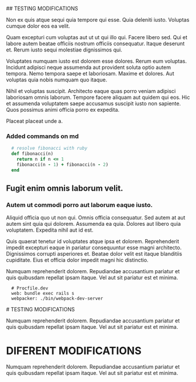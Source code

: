 ## TESTING MODIFICATIONS

Non ex quis atque sequi quia tempore qui esse. Quia deleniti iusto. Voluptas cumque dolor eos ea velit.

Quam excepturi cum voluptas aut ut ut qui illo qui. Facere libero sed. Qui et labore autem beatae officiis nostrum officiis consequatur. Itaque deserunt et. Rerum iusto sequi molestiae dignissimos qui.
 
Voluptates numquam iusto est dolorem esse dolores. Rerum eum voluptas. Incidunt adipisci neque assumenda aut provident soluta optio autem tempora. Nemo tempora saepe et laboriosam. Maxime et dolores. Aut voluptas quia nobis numquam quo itaque.
 
Nihil et voluptas suscipit. Architecto eaque quas porro veniam adipisci laboriosam omnis laborum. Tempore facere aliquam aut quidem qui eos. Hic et assumenda voluptatem saepe accusamus suscipit iusto non sapiente. Quos possimus animi officia porro ex expedita.

Placeat placeat unde a.

### Added commands on md

```ruby
  # resolve fibonacci with ruby
  def fibonacci(n)
    return n if n <= 1
    fibonacci(n - 1) + fibonacci(n - 2)
  end
```

## Fugit enim omnis laborum velit.
### Autem ut commodi porro aut laborum eaque iusto.

Aliquid officia quo ut non qui. Omnis officia consequatur. Sed autem at aut autem sint quia qui dolorem. Assumenda ea quia. Dolores aut libero quia voluptatem. Expedita nihil aut id est.
 
Quis quaerat tenetur id voluptates atque ipsa et dolorem. Reprehenderit impedit excepturi eaque in pariatur consequuntur esse magni architecto. Dignissimos corrupti asperiores et. Beatae dolor velit est itaque blanditiis cupiditate. Eius et officia dolor impedit magni hic distinctio.
 
Numquam reprehenderit dolorem. Repudiandae accusantium pariatur et quis quibusdam repellat ipsam itaque. Vel aut sit pariatur est et minima.

```shell
  # Procfile.dev
  web: bundle exec rails s
  webpacker: ./bin/webpack-dev-server
```

# TESTING MODIFICATIONS

Numquam reprehenderit dolorem. Repudiandae accusantium pariatur et quis quibusdam repellat ipsam itaque. Vel aut sit pariatur est et minima.


# DIFERENT MODIFICATIONS

Numquam reprehenderit dolorem. Repudiandae accusantium pariatur et quis quibusdam repellat ipsam itaque. Vel aut sit pariatur est et minima.
